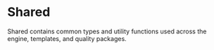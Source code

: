 # Shared

Shared contains common types and utility functions used across the engine, templates, and quality packages.
